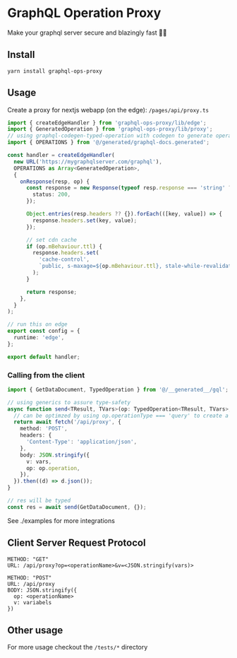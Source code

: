 # GraphQL Operation Proxy

Make your graphql server secure and blazingly fast 🚀🚀

## Install

    yarn install graphql-ops-proxy

## Usage

Create a proxy for nextjs webapp (on the edge): `/pages/api/proxy.ts`

```typescript
import { createEdgeHandler } from 'graphql-ops-proxy/lib/edge';
import { GeneratedOperation } from 'graphql-ops-proxy/lib/proxy';
// using graphql-codegen-typed-operation with codegen to generate operations for this frontend
import { OPERATIONS } from '@/generated/graphql-docs.generated';

const handler = createEdgeHandler(
  new URL('https://mygraphqlserver.com/graphql'),
  OPERATIONS as Array<GeneratedOperation>,
  {
    onResponse(resp, op) {
      const response = new Response(typeof resp.response === 'string' ? resp.response : JSON.stringify(resp.response), {
        status: 200,
      });

      Object.entries(resp.headers ?? {}).forEach(([key, value]) => {
        response.headers.set(key, value);
      });

      // set cdn cache
      if (op.mBehaviour.ttl) {
        response.headers.set(
          'cache-control',
          `public, s-maxage=${op.mBehaviour.ttl}, stale-while-revalidate=${Math.floor(op.mBehaviour.ttl * 0.5)}`
        );
      }

      return response;
    },
  }
);

// run this on edge
export const config = {
  runtime: 'edge',
};

export default handler;
```

### Calling from the client

```typescript
import { GetDataDocument, TypedOperation } from '@/__generated__/gql';

// using generics to assure type-safety
async function send<TResult, TVars>(op: TypedOperation<TResult, TVars>, vars: TVars) {
  // can be optimzed by using op.operationType === 'query' to create a get request
  return await fetch('/api/proxy', {
    method: 'POST',
    headers: {
      'Content-Type': 'application/json',
    },
    body: JSON.stringify({
      v: vars,
      op: op.operation,
    }),
  }).then((d) => d.json());
}

// res will be typed
const res = await send(GetDataDocument, {});
```

See ./examples for more integrations

## Client Server Request Protocol

```
METHOD: "GET"
URL: /api/proxy?op=<operationName>&v=<JSON.stringify(vars)>
```

```
METHOD: "POST"
URL: /api/proxy
BODY: JSON.stringify({
  op: <operationName>
  v: variabels
})
```

## Other usage

For more usage checkout the `/tests/*` directory

